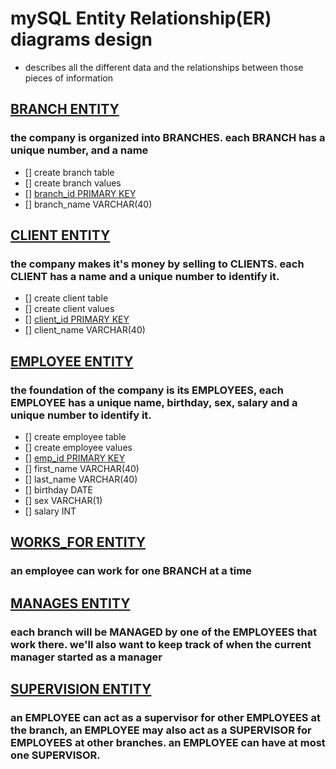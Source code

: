 # mySQL Entity Relationship(ER) diagrams design

- describes all the different data and the relationships between those pieces of information

## **<u>BRANCH ENTITY</u>**

### the company is organized into **BRANCHES**. each **BRANCH** has a unique number, and a name

- [] create branch table
- [] create branch values
- [] <u>branch_id PRIMARY KEY</u>
- [] branch_name VARCHAR(40)

## **<u>CLIENT ENTITY</u>**

### the company makes it's money by selling to **CLIENTS**. each **CLIENT** has a name and a unique number to identify it.

- [] create client table
- [] create client values
- [] <u>client_id PRIMARY KEY</u>
- [] client_name VARCHAR(40)

## **<u>EMPLOYEE ENTITY</u>**

### the foundation of the company is its EMPLOYEES, each EMPLOYEE has a unique name, birthday, sex, salary and a unique number to identify it.

- [] create employee table
- [] create employee values
- [] <u>emp_id PRIMARY KEY</u>
- [] first_name VARCHAR(40)
- [] last_name VARCHAR(40)
- [] birthday DATE
- [] sex VARCHAR(1)
- [] salary INT

## <u>**WORKS_FOR ENTITY**</u>

### an employee can work for one BRANCH at a time

## <u>**MANAGES ENTITY**</u>

### each branch will be MANAGED by one of the EMPLOYEES that work there. we'll also want to keep track of when the current manager started as a manager

## <u>**SUPERVISION ENTITY**</u>

### an EMPLOYEE can act as a supervisor for other EMPLOYEES at the branch, an EMPLOYEE may also act as a SUPERVISOR for EMPLOYEES at other branches. an EMPLOYEE can have at most one SUPERVISOR.
